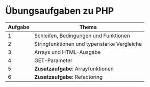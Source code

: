 # Übungsaufgaben zu PHP

| Aufgabe |                    Thema                    |
|---------|---------------------------------------------|
|       1 | Schleifen, Bedingungen und Funktionen       |
|       2 | Stringfunktionen und typenstarke Vergleiche |
|       3 | Arrays und HTML-Ausgabe                     |
|       4 | GET-Parameter                               |
|       5 | **Zusatzaufgabe**: Arrayfunktionen          |
|       6 | **Zusatzaufgabe**: Refactoring              |

